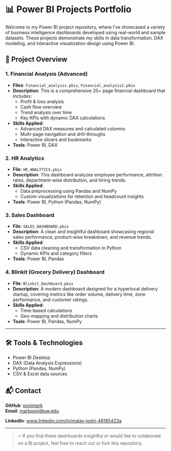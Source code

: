 # 📊 Power BI Projects Portfolio

Welcome to my Power BI project repository, where I’ve showcased a variety of business intelligence dashboards developed using real-world and sample datasets. These projects demonstrate my skills in data transformation, DAX modeling, and interactive visualization design using Power BI.

## 📁 Project Overview

### 1. **Financial Analysis (Advanced)**
- **Files**: `Financial_analysis.pbix`, `Financial_analysis2.pbix`
- **Description**: This is a comprehensive 20+ page financial dashboard that includes:
  - Profit & loss analysis
  - Cash flow overview
  - Trend analysis over time
  - Key KPIs with dynamic DAX calculations
- **Skills Applied**:
  - Advanced DAX measures and calculated columns
  - Multi-page navigation and drill-throughs
  - Interactive slicers and bookmarks
- **Tools**: Power BI, DAX

### 2. **HR Analytics**
- **File**: `HR_ANALYTICS.pbix`
- **Description**: This dashboard analyzes employee performance, attrition rates, department-wise distribution, and hiring trends.
- **Skills Applied**:
  - Data preprocessing using Pandas and NumPy
  - Custom visualizations for retention and headcount insights
- **Tools**: Power BI, Python (Pandas, NumPy)

### 3. **Sales Dashboard**
- **File**: `SALES_DASHBOARD.pbix`
- **Description**: A clean and insightful dashboard showcasing regional sales performance, product-wise breakdown, and revenue trends.
- **Skills Applied**:
  - CSV data cleaning and transformation in Python
  - Dynamic KPIs and category filters
- **Tools**: Power BI, Pandas

### 4. **Blinkit (Grocery Delivery) Dashboard**
- **File**: `Blinkit_Dashboard.pbix`
- **Description**: A modern dashboard designed for a hyperlocal delivery startup, covering metrics like order volume, delivery time, zone performance, and customer ratings.
- **Skills Applied**:
  - Time-based calculations
  - Geo-mapping and distribution charts
- **Tools**: Power BI, Pandas, NumPy

---

## 🛠️ Tools & Technologies
- Power BI Desktop
- DAX (Data Analysis Expressions)
- Python (Pandas, NumPy)
- CSV & Excel data sources

## 📬 Contact

**GitHub**: [ponimark](https://github.com/ponimark)  
**Email**: markponi@uw.edu 

**LinkedIn**: www.linkedin.com/in/malay-joshi-48185423a

---

> ⭐ If you find these dashboards insightful or would like to collaborate on a BI project, feel free to reach out or fork this repository.

